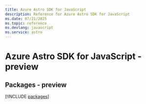 ```yaml
---
title: Azure Astro SDK for JavaScript
description: Reference for Azure Astro SDK for JavaScript
ms.date: 07/21/2025
ms.topic: reference
ms.devlang: javascript
ms.service: astro
---
```

# Azure Astro SDK for JavaScript - preview
## Packages - preview
[!INCLUDE [packages](astro-index.md)]